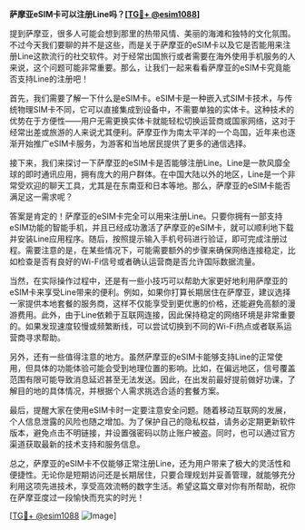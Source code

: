 **萨摩亚eSIM卡可以注册Line吗？[[TG💪+ @esim1088](https://t.me/s/esim1088)]**

提到萨摩亚，很多人可能会想到那里的热带风情、美丽的海滩和独特的文化氛围。不过今天我们要聊的并不是这些，而是关于萨摩亚的eSIM卡以及它是否能用来注册Line这款流行的社交软件。对于经常出国旅行或者需要在海外使用手机服务的人来说，这个问题可能非常重要。那么，让我们一起来看看萨摩亚的eSIM卡究竟能否支持Line的注册吧！

首先，我们需要了解一下什么是eSIM卡。eSIM卡是一种嵌入式SIM卡技术，与传统物理SIM卡不同，它可以直接集成到设备中，不需要单独的实体卡。这种技术的优势在于方便性——用户无需更换实体卡就能轻松切换运营商或国家网络，这对于经常出差或旅游的人来说尤其便利。萨摩亚作为南太平洋的一个岛国，近年来也逐渐开始推广eSIM卡服务，为游客和当地居民提供了更多的通信选择。

接下来，我们来探讨一下萨摩亚的eSIM卡是否能够注册Line。Line是一款风靡全球的即时通讯应用，拥有庞大的用户群体。在中国大陆以外的地区，Line是一个非常受欢迎的聊天工具，尤其是在东南亚和日本等地。那么，萨摩亚的eSIM卡能否满足这一需求呢？

答案是肯定的！萨摩亚的eSIM卡完全可以用来注册Line。只要你拥有一部支持eSIM功能的智能手机，并且已经成功激活了萨摩亚的eSIM卡，就可以顺利地下载并安装Line应用程序。随后，按照提示输入手机号码进行验证，即可完成注册过程。需要注意的是，在某些情况下，可能需要额外的步骤来确保网络连接稳定，比如检查是否有良好的Wi-Fi信号或者确认运营商是否允许国际数据流量。

当然，在实际操作过程中，还是有一些小技巧可以帮助大家更好地利用萨摩亚的eSIM卡来享受Line带来的便利。例如，如果你打算长期居住在萨摩亚，建议选择一家提供本地套餐的服务商，这样不仅能享受到更优惠的价格，还能避免高额的漫游费用。此外，由于Line依赖于互联网连接，因此保持稳定的网络环境是非常重要的。如果发现速度较慢或频繁断线，可以尝试切换到不同的Wi-Fi热点或者联系运营商寻求帮助。

另外，还有一些值得注意的地方。虽然萨摩亚的eSIM卡能够支持Line的正常使用，但具体的功能体验可能会受到地理位置的影响。比如，在偏远地区，信号覆盖范围有限可能导致消息延迟甚至无法发送。因此，在出发前最好提前做好功课，了解目的地的具体情况，并根据个人需求挑选合适的套餐方案。

最后，提醒大家在使用eSIM卡时一定要注意安全问题。随着移动互联网的发展，个人信息泄露的风险也随之增加。为了保护自己的隐私权益，请务必定期更新软件版本，避免点击不明链接，并设置强密码以防止账户被盗。同时，也可以通过官方渠道获取最新的技术支持和服务信息。

总之，萨摩亚的eSIM卡不仅能够正常注册Line，还为用户带来了极大的灵活性和便捷性。无论你是短期访问还是长期居住，只要合理规划并妥善管理，就能够充分利用这项先进技术，享受高效流畅的数字生活。希望这篇文章对你有所帮助，祝你在萨摩亚度过一段愉快而充实的时光！

[[TG💪+ @esim1088](https://t.me/s/esim1088) ![Image](https://i.postimg.cc/4NQfJmqS/Snipaste-2025-05-13-00-14-12.png)]